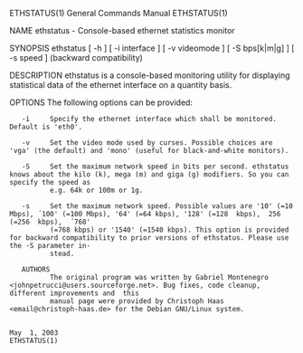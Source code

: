 ETHSTATUS(1)                                                           General Commands Manual                                                          ETHSTATUS(1)

NAME
       ethstatus - Console-based ethernet statistics monitor

SYNOPSIS
       ethstatus [ -h ] [ -i interface ] [ -v videomode ] [ -S bps[k|m|g] ] [ -s speed ] (backward compatibility)

DESCRIPTION
       ethstatus is a console-based monitoring utility for displaying statistical data of the ethernet interface on a quantity basis.

OPTIONS
       The following options can be provided:

       -i     Specify the ethernet interface which shall be monitored. Default is 'eth0'.

       -v     Set the video mode used by curses. Possible choices are 'vga' (the default) and 'mono' (useful for black-and-white monitors).

       -S     Set the maximum network speed in bits per second. ethstatus knows about the kilo (k), mega (m) and giga (g) modifiers. So you can specify the speed as
              e.g. 64k or 100m or 1g.

       -s     Set the maximum network speed. Possible values are '10' (=10 Mbps), ´100' (=100 Mbps), '64' (=64 kbps), '128' (=128  kbps),  256  (=256  kbps),  ´768'
              (=768 kbps) or '1540' (=1540 kbps). This option is provided for backward compatibility to prior versions of ethstatus. Please use the -S parameter in‐
              stead.

       AUTHORS
              The original program was written by Gabriel Montenegro <johnpetrucci@users.sourceforge.net>. Bug fixes, code cleanup, different improvements and  this
              manual page were provided by Christoph Haas <email@christoph-haas.de> for the Debian GNU/Linux system.

                                                                            May  1, 2003                                                                ETHSTATUS(1)
